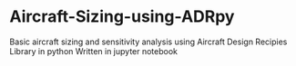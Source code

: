 # Aircraft-Sizing-using-ADRpy
Basic aircraft sizing and sensitivity analysis using Aircraft Design Recipies Library in python
Written in jupyter notebook
